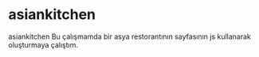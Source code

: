 # asiankitchen
asiankitchen
Bu çalışmamda bir asya restorantının sayfasının js kullanarak oluşturmaya çalıştım.
